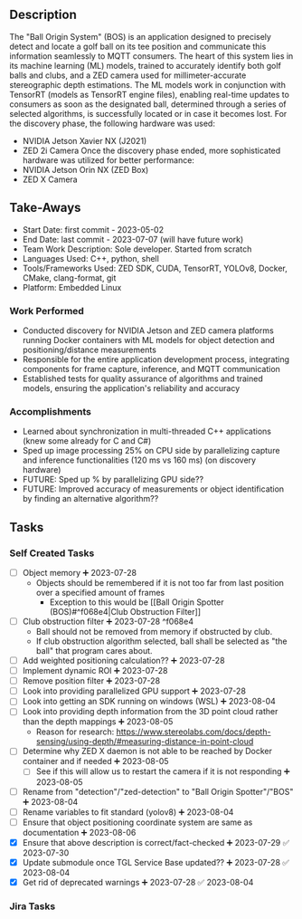 ## Description
The "Ball Origin System" (BOS) is an application designed to precisely detect and locate a golf ball on its tee position and communicate this information seamlessly to MQTT consumers. The heart of this system lies in its machine learning (ML) models, trained to accurately identify both golf balls and clubs, and a ZED camera used for millimeter-accurate stereographic depth estimations. The ML models work in conjunction with TensorRT (models as TensorRT engine files), enabling real-time updates to consumers as soon as the designated ball, determined through a series of selected algorithms, is successfully located or in case it becomes lost. For the discovery phase, the following hardware was used:
* NVIDIA Jetson Xavier NX (J2021)
* ZED 2i Camera
Once the discovery phase ended, more sophisticated hardware was utilized for better performance:
* NVIDIA Jetson Orin NX (ZED Box)
* ZED X Camera

## Take-Aways
* Start Date: first commit - 2023-05-02
* End Date: last commit - 2023-07-07 (will have future work)
* Team Work Description: Sole developer. Started from scratch
* Languages Used: C++, python, shell
* Tools/Frameworks Used: ZED SDK, CUDA, TensorRT, YOLOv8, Docker, CMake, clang-format, git
* Platform: Embedded Linux

### Work Performed
* Conducted discovery for NVIDIA Jetson and ZED camera platforms running Docker containers with ML models for object detection and positioning/distance measurements
* Responsible for the entire application development process, integrating components for frame capture, inference, and MQTT communication
* Established tests for quality assurance of algorithms and trained models, ensuring the application's reliability and accuracy

### Accomplishments
* Learned about synchronization in multi-threaded C++ applications (knew some already for C and C#)
* Sped up image processing 25% on CPU side by parallelizing capture and inference functionalities (120 ms vs 160 ms) (on discovery hardware)
* FUTURE: Sped up % by parallelizing GPU side??
* FUTURE: Improved accuracy of measurements or object identification by finding an alternative algorithm??

## Tasks

### Self Created Tasks
- [ ] Object memory ➕ 2023-07-28
	* Objects should be remembered if it is not too far from last position over a specified amount of frames
		* Exception to this would be [[Ball Origin Spotter (BOS)#^f068e4|Club Obstruction Filter]]
- [ ] Club obstruction filter ➕ 2023-07-28  ^f068e4
	* Ball should not be removed from memory if obstructed by club.
	* If club obstruction algorithm selected, ball shall be selected as "the ball" that program cares about.
- [ ] Add weighted positioning calculation?? ➕ 2023-07-28
- [ ] Implement dynamic ROI ➕ 2023-07-28 
- [ ] Remove position filter ➕ 2023-07-28 
- [ ] Look into providing parallelized GPU support ➕ 2023-07-28
- [ ] Look into getting an SDK running on windows (WSL) ➕ 2023-08-04
- [ ] Look into providing depth information from the 3D point cloud rather than the depth mappings ➕ 2023-08-05 
	* Reason for research: https://www.stereolabs.com/docs/depth-sensing/using-depth/#measuring-distance-in-point-cloud
- [ ] Determine why ZED X daemon is not able to be reached by Docker container and if needed ➕ 2023-08-05 
	- [ ] See if this will allow us to restart the camera if it is not responding ➕ 2023-08-05
- [ ] Rename from "detection"/"zed-detection" to "Ball Origin Spotter"/"BOS" ➕ 2023-08-04
- [ ] Rename variables to fit standard (yolov8) ➕ 2023-08-04
- [ ] Ensure that object positioning coordinate system are same as documentation ➕ 2023-08-06 
- [x] Ensure that above description is correct/fact-checked ➕ 2023-07-29 ✅ 2023-07-30
- [x] Update submodule once TGL Service Base updated?? ➕ 2023-07-28 ✅ 2023-08-04
- [x] Get rid of deprecated warnings ➕ 2023-07-28 ✅ 2023-08-04

### Jira Tasks

